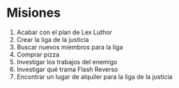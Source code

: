 # Misiones

1. Acabar con el plan de Lex Luthor
2. Crear la liga de la justicia
3. Buscar nuevos miembros para la liga
4. Comprar pizza
5. Investigar los trabajos del enemigo
6. Investigar qué trama Flash Reverso
7. Encontrar un lugar de alquiler para la liga de la justicia
